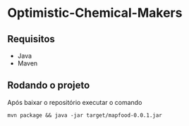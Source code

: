 # Optimistic-Chemical-Makers

## Requisitos

- Java
- Maven


## Rodando o projeto

Após baixar o repositório executar o comando
```
mvn package && java -jar target/mapfood-0.0.1.jar
```

